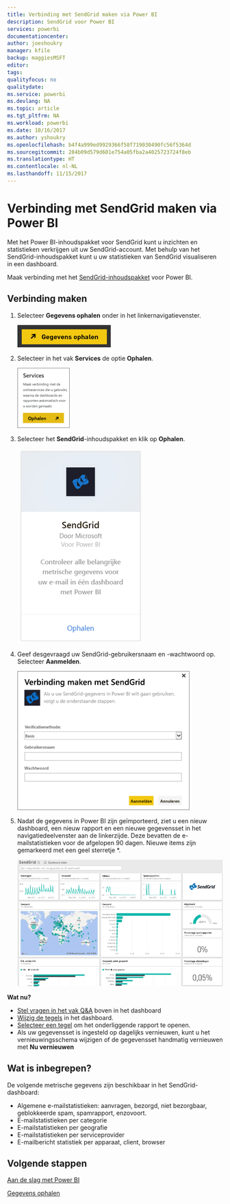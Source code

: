 ```yaml
---
title: Verbinding met SendGrid maken via Power BI
description: SendGrid voor Power BI
services: powerbi
documentationcenter: 
author: joeshoukry
manager: kfile
backup: maggiesMSFT
editor: 
tags: 
qualityfocus: no
qualitydate: 
ms.service: powerbi
ms.devlang: NA
ms.topic: article
ms.tgt_pltfrm: NA
ms.workload: powerbi
ms.date: 10/16/2017
ms.author: yshoukry
ms.openlocfilehash: b4f4a999ed9929366f58f719030490fc56f5364d
ms.sourcegitcommit: 284b09d579d601e754a05fba2a4025723724f8eb
ms.translationtype: HT
ms.contentlocale: nl-NL
ms.lasthandoff: 11/15/2017
---
```

# <a name="connect-to-sendgrid-with-power-bi"></a>Verbinding met SendGrid maken via Power BI
Met het Power BI-inhoudspakket voor SendGrid kunt u inzichten en statistieken verkrijgen uit uw SendGrid-account. Met behulp van het SendGrid-inhoudspakket kunt u uw statistieken van SendGrid visualiseren in een dashboard.

Maak verbinding met het [SendGrid-inhoudspakket](https://app.powerbi.com/getdata/services/sendgrid) voor Power BI.

## <a name="how-to-connect"></a>Verbinding maken
1. Selecteer **Gegevens ophalen** onder in het linkernavigatievenster.
   
   ![](media/service-connect-to-sendgrid/pbi_getdata.png) 
2. Selecteer in het vak **Services** de optie **Ophalen**.
   
   ![](media/service-connect-to-sendgrid/pbi_getservices.png) 
3. Selecteer het **SendGrid**-inhoudspakket en klik op **Ophalen**.
   
   ![](media/service-connect-to-sendgrid/sendgrid.png) 
4. Geef desgevraagd uw SendGrid-gebruikersnaam en -wachtwoord op. Selecteer **Aanmelden**.
   
   ![](media/service-connect-to-sendgrid/pbi_sendgridsignin.png)
5. Nadat de gegevens in Power BI zijn geïmporteerd, ziet u een nieuw dashboard, een nieuw rapport en een nieuwe gegevensset in het navigatiedeelvenster aan de linkerzijde. Deze bevatten de e-mailstatistieken voor de afgelopen 90 dagen. Nieuwe items zijn gemarkeerd met een geel sterretje \*.
   
   ![](media/service-connect-to-sendgrid/pbi_sendgriddash.png)

**Wat nu?**

* [Stel vragen in het vak Q&A](service-q-and-a.md) boven in het dashboard
* [Wijzig de tegels](service-dashboard-edit-tile.md) in het dashboard.
* [Selecteer een tegel](service-dashboard-tiles.md) om het onderliggende rapport te openen.
* Als uw gegevensset is ingesteld op dagelijks vernieuwen, kunt u het vernieuwingsschema wijzigen of de gegevensset handmatig vernieuwen met **Nu vernieuwen**

## <a name="whats-included"></a>Wat is inbegrepen?
De volgende metrische gegevens zijn beschikbaar in het SendGrid-dashboard:

* Algemene e-mailstatistieken: aanvragen, bezorgd, niet bezorgbaar, geblokkeerde spam, spamrapport, enzovoort.
* E-mailstatistieken per categorie
* E-mailstatistieken per geografie
* E-mailstatistieken per serviceprovider
* E-mailbericht statistiek per apparaat, client, browser

## <a name="next-steps"></a>Volgende stappen
[Aan de slag met Power BI](service-get-started.md)

[Gegevens ophalen](service-get-data.md)

